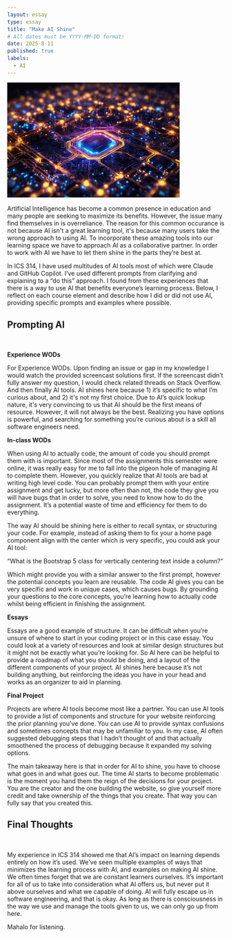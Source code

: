 ```yaml
---
layout: essay
type: essay
title: "Make AI Shine"
# All dates must be YYYY-MM-DD format!
date: 2025-8-11
published: true
labels:
  - AI
---
```


<div class="text-center mt-5 mb-5">
  <img src="../img/ai.jpg" width="400px" class="img-fluid rounded" alt="AI image">
</div>


Artificial Intelligence has become a common presence in education and many people are seeking to maximize its benefits. However, the issue many find themselves in is overreliance. The reason for this common occurance is not because AI isn't a great learning tool, it's because many users take the wrong approach to using AI. To incorporate these amazing tools into our learning space we have to approach AI as a collaborative partner. In order to work with AI we have to let them shine in the parts they’re best at.

In ICS 314, I have used multitudes of AI tools most of which were Claude and GitHub Copilot. I’ve used different prompts from clarifying and explaining to a “do this” approach. I found from these experiences that there is a way to use AI that benefits everyone’s learning process. Below, I reflect on each course element and describe how I did or did not use AI, providing specific prompts and examples where possible.

                                                                                                                                                                    
## Prompting AI
<br>

**Experience WODs**

For Experience WODs. Upon finding an issue or gap in my knowledge I would watch the provided screencast solutions first. If the screencast didn’t fully answer my question, I would check related threads on Stack Overflow. And then finally AI tools. 
AI shines here because 1) it’s specific to what I’m curious about, and 2) it's not my first choice. Due to AI’s quick lookup nature, it's very convincing to us that AI should be the first means of resource. However, it will not always be the best. Realizing you have options is powerful, and searching for something you’re curious about is a skill all software engineers need. 

**In-class WODs**

When using AI to actually code, the amount of code you should prompt them with is important. 
Since most of the assignments this semester were online, it was really easy for me to fall into the pigeon hole of managing AI to complete them. However, you quickly realize that AI tools are bad at writing high level code. You can probably prompt them with your entire assignment and get lucky, but more often than not, the code they give you will have bugs that  in order to solve, you need to know how to do the assignment. It’s a potential waste of time and efficiency for them to do everything.

The way AI should be shining here is either to recall syntax, or structuring your code. For example, instead of asking them to fix your a home page component align with the center which is very specific, you could ask your AI tool:

“What is the Bootstrap 5 class for vertically centering text inside a column?”

Which might provide you with a similar answer to the first prompt, however the potential concepts you learn are reusable. The code AI gives you can be very specific and work in unique cases, which causes bugs. By grounding your questions to the core concepts,  you’re learning how to actually code whilst being efficient in finishing the assignment.

**Essays**

Essays are a good example of structure. It can be difficult when you’re unsure of where to start in your coding project or in this case essay. You could look at a variety of resources and look at similar design structures but it might not be exactly what you’re looking for. So AI here can be helpful to provide a roadmap of what you should be doing, and a layout of the different components of your project. AI shines here because it’s not building anything, but reinforcing the ideas you have in your head and works as an organizer to aid in planning. 

**Final Project**

Projects are where AI tools become most like a partner. You can use AI tools to provide a list of components and structure for your website reinforcing the prior planning you’ve done. You can use AI to provide syntax confusions and sometimes concepts that may be unfamiliar to you. In my case, AI often suggested debugging steps that I hadn’t thought of and that actually smoothened the process of debugging because it expanded my solving options. 

The main takeaway here is that in order for AI to shine, you have to choose what goes in and what goes out. The time AI starts to become problematic is the moment you hand them the reign of the decisions for your project. You are the creator and the one building the website, so give yourself more credit and take ownership of the things that you create. That way you can fully say that you created this.

                                                                                                                                                                                      

## Final Thoughts
<br>

My experience in ICS 314 showed me that AI’s impact on learning depends entirely on how it’s used. We’ve seen multiple examples of ways that minimizes the learning process with AI, and examples on making AI shine. We often times forget that we are constant learners ourselves. It’s important for all of us to take into consideration what AI offers us, but never put it above ourselves and what we capable of doing. AI will fully escape us in software engineering, and that is okay. As long as there is consciousness in the way we use and manage the tools given to us, we can only go up from here.

Mahalo for listening. 
